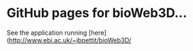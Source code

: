 GitHub pages for bioWeb3D... 
===============================================================================================
See the application running [here](http://www.ebi.ac.uk/~jbpettit/bioWeb3D/